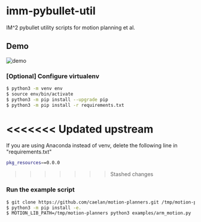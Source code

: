 # imm-pybullet-util

IM^2 pybullet utility scripts for motion planning et al.

## Demo

![demo](./fig/2022-05-18-demo.gif)

### [Optional] Configure virtualenv

```bash
$ python3 -m venv env
$ source env/bin/activate
$ python3 -m pip install --upgrade pip
$ python3 -m pip install -r requirements.txt
```

<<<<<<< Updated upstream
=======
If you are using Anaconda instead of venv, delete the following line in "requirements.txt"
```bash
pkg_resources==0.0.0
```

>>>>>>> Stashed changes
### Run the example script

```bash
$ git clone https://github.com/caelan/motion-planners.git /tmp/motion-planners
$ python3 -m pip install -e.
$ MOTION_LIB_PATH=/tmp/motion-planners python3 examples/arm_motion.py
```

